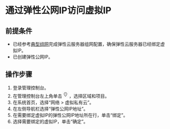 # 通过弹性公网IP访问虚拟IP<a name="zh-cn_topic_0097595937"></a>

## 前提条件<a name="section1731192019485"></a>

-   已经参考[典型组网](虚拟IP简介.md#section766193134213)完成弹性云服务器组网配置，确保弹性云服务器已经绑定虚拟IP。
-   已创建弹性公网IP。

## 操作步骤<a name="section18255124583417"></a>

1.  登录管理控制台。
2.  在管理控制台左上角单击![](figures/icon-region.png)，选择区域和项目。
3.  在系统首页，选择“网络 \> 虚拟私有云”。
4.  在左侧导航栏选择“弹性公网IP地址”。
5.  在需要绑定虚拟IP的弹性公网IP地址所在行，单击“绑定”。
6.  选择需要绑定的虚拟IP，单击“确定”。

